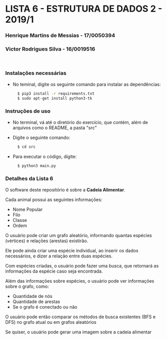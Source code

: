 # LISTA 6 - ESTRUTURA DE DADOS 2 - 2019/1

### Henrique Martins de Messias - 17/0050394
### Victor Rodrigues Silva - 16/0019516

<br>

### Instalações necessárias
- No teminal, digite os seguinte comando para instalar as dependências:
  ```bash
    $ pip3 install -r requirements.txt
    $ sudo apt-get install python3-tk
  ```


### Instruções de uso

- No terminal, vá até o diretório do exercício, que contém, além de arquivos como o README, a pasta "src"
- Digite o seguinte comando:

  ```bash
    $ cd src
  ```

- Para executar o código, digite:

  ```bash
    $ python3 main.py
  ```

### Detalhes da Lista 6

O software deste repositório é sobre a <b>Cadeia Alimentar</b>.

Cada animal possui as seguintes informações:
 - Nome Popular
 - Filo
 - Classe
 - Ordem

O usuário pode criar um grafo aleatório, informando quantas espécies (vértices) e relações (arestas) existirão.

Ele pode ainda criar uma espécie individual, ao inserir os dados necessários, e dizer a relação entre duas espécies.

Com espécies criadas, o usuário pode fazer uma busca, que retornará as informações da espécie caso seja encontrada.

Além das informações sobre espécies, o usuário pode ver informações sobre o grafo, como:
 - Quantidade de nós
 - Quantidade de arestas
 - Se o grafo é conectado ou não

O usuário pode então comparar os métodos de busca existentes (BFS e DFS) no grafo atual ou em grafos aleatórios

Se quiser, o usuário pode gerar uma imagem sobre a cadeia alimentar